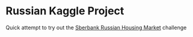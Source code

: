 # Russian Kaggle Project

Quick attempt to try out the [Sberbank Russian Housing Market](https://www.kaggle.com/c/sberbank-russian-housing-market) challenge
